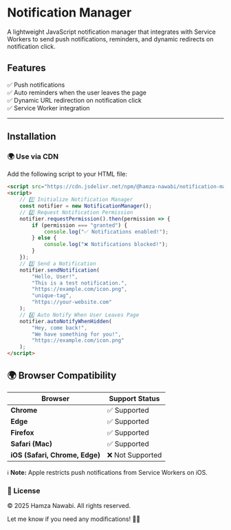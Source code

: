# Notification Manager  

A lightweight JavaScript notification manager that integrates with Service Workers to send push notifications, reminders, and dynamic redirects on notification click.  

## Features  
✅ Push notifications  
✅ Auto reminders when the user leaves the page  
✅ Dynamic URL redirection on notification click  
✅ Service Worker integration  

---

## Installation  
### 🌍 Use via CDN  
Add the following script to your HTML file:  
```html
<script src="https://cdn.jsdelivr.net/npm/@hamza-nawabi/notification-manager@2.4.3/index.min.js"></script>
<script>
    // 1️⃣ Initialize Notification Manager
    const notifier = new NotificationManager();
    // 2️⃣ Request Notification Permission
    notifier.requestPermission().then(permission => {
        if (permission === "granted") {
            console.log("✅ Notifications enabled!");
        } else {
            console.log("❌ Notifications blocked!");
        }
    });
    // 3️⃣ Send a Notification
    notifier.sendNotification(
        "Hello, User!", 
        "This is a test notification.",
        "https://example.com/icon.png", 
        "unique-tag", 
        "https://your-website.com"
    );
    // 4️⃣ Auto Notify When User Leaves Page
    notifier.autoNotifyWhenHidden(
        "Hey, come back!", 
        "We have something for you!", 
        "https://example.com/icon.png"
    );
</script>
```

## 🌍 Browser Compatibility  
| Browser        | Support Status |
|---------------|---------------|
| **Chrome**    | ✅ Supported |
| **Edge**      | ✅ Supported |
| **Firefox**   | ✅ Supported |
| **Safari (Mac)** | ✅ Supported |
| **iOS (Safari, Chrome, Edge)** | ❌ Not Supported |

ℹ **Note:** Apple restricts push notifications from Service Workers on iOS.

### 📄 License
© 2025 Hamza Nawabi. All rights reserved.

Let me know if you need any modifications! 🚀🔥